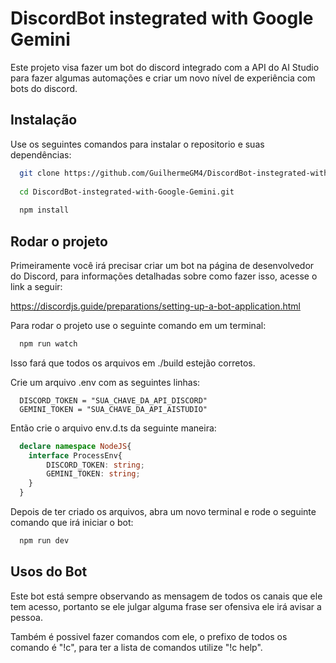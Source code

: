 # DiscordBot instegrated with Google Gemini
 
Este projeto visa fazer um bot do discord integrado com a API do AI Studio para fazer algumas automações e criar um novo nível de experiência com bots do discord.

## Instalação

Use os seguintes comandos para instalar o repositorio e suas dependências:

```bash
  git clone https://github.com/GuilhermeGM4/DiscordBot-instegrated-with-Google-Gemini.git
  
  cd DiscordBot-instegrated-with-Google-Gemini.git
  
  npm install
```

## Rodar o projeto

Primeiramente você irá precisar criar um bot na página de desenvolvedor do Discord, para informações detalhadas sobre como fazer isso, acesse o link a seguir:

https://discordjs.guide/preparations/setting-up-a-bot-application.html

Para rodar o projeto use o seguinte comando em um terminal:

```bash
  npm run watch
```

Isso fará que todos os arquivos em ./build estejão corretos.

Crie um arquivo .env com as seguintes linhas:
```env
  DISCORD_TOKEN = "SUA_CHAVE_DA_API_DISCORD"
  GEMINI_TOKEN = "SUA_CHAVE_DA_API_AISTUDIO"
```
Então crie o arquivo env.d.ts da seguinte maneira:
```TypeScript
  declare namespace NodeJS{
    interface ProcessEnv{
        DISCORD_TOKEN: string;
        GEMINI_TOKEN: string;
    }
  }
```

Depois de ter criado os arquivos, abra um novo terminal e rode o seguinte comando que irá iniciar o bot:

```bash
  npm run dev
```

## Usos do Bot

Este bot está sempre observando as mensagem de todos os canais que ele tem acesso, portanto se ele julgar alguma frase ser ofensiva ele irá avisar a pessoa.

Também é possivel fazer comandos com ele, o prefixo de todos os comando é "!c", para ter a lista de comandos utilize "!c help".